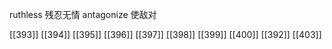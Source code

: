 




ruthless 残忍无情
antagonize 使敌对

[[393]]
[[394]]
[[395]]
[[396]]
[[397]]
[[398]]
[[399]]
[[400]]
[[392]]
[[403]]